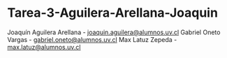 # Tarea-3-Aguilera-Arellana-Joaquin
Joaquín Aguilera Arellana - joaquin.aguilera@alumnos.uv.cl
Gabriel Oneto Vargas - gabriel.oneto@alumnos.uv.cl
Max Latuz Zepeda - max.latuz@alumnos.uv.cl
